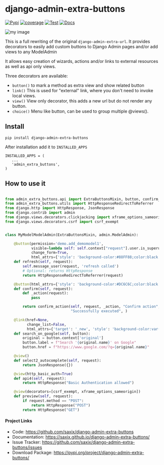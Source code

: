  django-admin-extra-buttons
==========================


[![Pypi](https://badge.fury.io/py/django-admin-extra-buttons.svg)](https://badge.fury.io/py/django-admin-extra-buttons)
[![coverage](https://codecov.io/github/saxix/django-admin-extra-buttons/coverage.svg?branch=develop)](https://codecov.io/github/saxix/django-admin-extra-buttons?branch=develop)
[![Test](https://github.com/saxix/django-admin-extra-buttons/actions/workflows/test.yml/badge.svg)](https://github.com/saxix/django-admin-extra-buttons/actions/workflows/test.yml)
[![Docs](https://github.com/saxix/django-admin-extra-buttons/actions/workflows/docs.yml/badge.svg)](https://github.com/saxix/django-admin-extra-buttons/actions/workflows/docs.yml)

![my image](https://raw.githubusercontent.com/saxix/django-admin-extra-buttons/develop/docs/images/screenshot.png)

This is a full rewriting of the original `django-admin-extra-url`. It
provides decorators to easily add custom buttons to Django Admin pages and/or add views to any ModelAdmin

It allows easy creation of wizards, actions and/or links to external resources 
as well as api only views.

Three decorators are available: 

- ``button()`` to mark a method as extra view and show related button
- ``link()`` This is used for "external" link, where you don't need to invoke local views.
- ``view()`` View only decorator, this adds a new url but do not render any button.
- ``choice()`` Menu like button, can be used to group multiple @views().


Install
-------

    pip install django-admin-extra-buttons


After installation add it to ``INSTALLED_APPS``

    INSTALLED_APPS = (
       ...
       'admin_extra_buttons',
    )

How to use it
-------------

```python

from admin_extra_buttons.api import ExtraButtonsMixin, button, confirm_action, link, view
from admin_extra_buttons.utils import HttpResponseRedirectToReferrer
from django.http import HttpResponse, JsonResponse
from django.contrib import admin
from django.views.decorators.clickjacking import xframe_options_sameorigin
from django.views.decorators.csrf import csrf_exempt


class MyModelModelAdmin(ExtraButtonsMixin, admin.ModelAdmin):

    @button(permission='demo.add_demomodel1',
            visible=lambda self: self.context["request"].user.is_superuser,
            change_form=True,
            html_attrs={'style': 'background-color:#88FF88;color:black'})
    def refresh(self, request):
        self.message_user(request, 'refresh called')
        # Optional: returns HttpResponse
        return HttpResponseRedirectToReferrer(request)

    @button(html_attrs={'style': 'background-color:#DC6C6C;color:black'})
    def confirm(self, request):
        def _action(request):
            pass

        return confirm_action(self, request, _action, "Confirm action",
                              "Successfully executed", )

    @link(href=None,
          change_list=False,
          html_attrs={'target': '_new', 'style': 'background-color:var(--button-bg)'})
    def search_on_google(self, button):
        original = button.context['original']
        button.label = f"Search '{original.name}' on Google"
        button.href = f"https://www.google.com/?q={original.name}"

    @view()
    def select2_autocomplete(self, request):
        return JsonResponse({})

    @view(http_basic_auth=True)
    def api4(self, request):
        return HttpResponse("Basic Authentication allowed")

    @view(decorators=[csrf_exempt, xframe_options_sameorigin])
    def preview(self, request):
        if request.method == "POST":
            return HttpResponse("POST")
        return HttpResponse("GET")


```

#### Project Links


- Code: https://github.com/saxix/django-admin-extra-buttons
- Documentation: https://saxix.github.io/django-admin-extra-buttons/
- Issue Tracker: https://github.com/saxix/django-admin-extra-buttons/issues
- Download Package: https://pypi.org/project/django-admin-extra-buttons/
